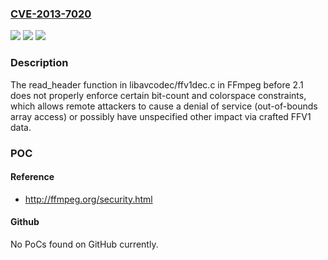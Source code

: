 ### [CVE-2013-7020](https://cve.mitre.org/cgi-bin/cvename.cgi?name=CVE-2013-7020)
![](https://img.shields.io/static/v1?label=Product&message=n%2Fa&color=blue)
![](https://img.shields.io/static/v1?label=Version&message=n%2Fa&color=blue)
![](https://img.shields.io/static/v1?label=Vulnerability&message=n%2Fa&color=brighgreen)

### Description

The read_header function in libavcodec/ffv1dec.c in FFmpeg before 2.1 does not properly enforce certain bit-count and colorspace constraints, which allows remote attackers to cause a denial of service (out-of-bounds array access) or possibly have unspecified other impact via crafted FFV1 data.

### POC

#### Reference
- http://ffmpeg.org/security.html

#### Github
No PoCs found on GitHub currently.

